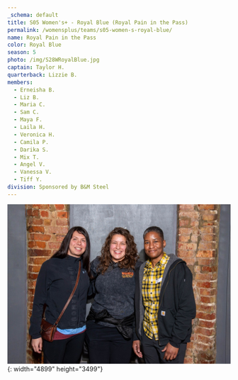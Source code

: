 ```yaml
---
_schema: default
title: S05 Women's+ - Royal Blue (Royal Pain in the Pass)
permalink: /womensplus/teams/s05-women-s-royal-blue/
name: Royal Pain in the Pass
color: Royal Blue
season: 5
photo: /img/S28WRoyalBlue.jpg
captain: Taylor H.
quarterback: Lizzie B.
members:
  - Erneisha B.
  - Liz B.
  - Maria C.
  - Sam C.
  - Maya F.
  - Laila H.
  - Veronica H.
  - Camila P.
  - Darika S.
  - Mix T.
  - Angel V.
  - Vanessa V.
  - Tiff Y.
division: Sponsored by B&M Steel
---
```

![](/img/da2-7095.jpg){: width="4899" height="3499"}